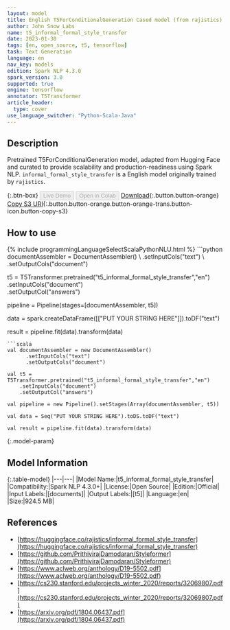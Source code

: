 ```yaml
---
layout: model
title: English T5ForConditionalGeneration Cased model (from rajistics)
author: John Snow Labs
name: t5_informal_formal_style_transfer
date: 2023-01-30
tags: [en, open_source, t5, tensorflow]
task: Text Generation
language: en
nav_key: models
edition: Spark NLP 4.3.0
spark_version: 3.0
supported: true
engine: tensorflow
annotator: T5Transformer
article_header:
  type: cover
use_language_switcher: "Python-Scala-Java"
---
```


## Description

Pretrained T5ForConditionalGeneration model, adapted from Hugging Face and curated to provide scalability and production-readiness using Spark NLP. `informal_formal_style_transfer` is a English model originally trained by `rajistics`.

{:.btn-box}
<button class="button button-orange" disabled>Live Demo</button>
<button class="button button-orange" disabled>Open in Colab</button>
[Download](https://s3.amazonaws.com/auxdata.johnsnowlabs.com/public/models/t5_informal_formal_style_transfer_en_4.3.0_3.0_1675103071459.zip){:.button.button-orange}
[Copy S3 URI](s3://auxdata.johnsnowlabs.com/public/models/t5_informal_formal_style_transfer_en_4.3.0_3.0_1675103071459.zip){:.button.button-orange.button-orange-trans.button-icon.button-copy-s3}

## How to use



<div class="tabs-box" markdown="1">
{% include programmingLanguageSelectScalaPythonNLU.html %}
```python
documentAssembler = DocumentAssembler() \
    .setInputCols("text") \
    .setOutputCols("document")

t5 = T5Transformer.pretrained("t5_informal_formal_style_transfer","en") \
    .setInputCols("document") \
    .setOutputCol("answers")
    
pipeline = Pipeline(stages=[documentAssembler, t5])

data = spark.createDataFrame([["PUT YOUR STRING HERE"]]).toDF("text")

result = pipeline.fit(data).transform(data)
```
```scala
val documentAssembler = new DocumentAssembler() 
      .setInputCols("text")
      .setOutputCols("document")
       
val t5 = T5Transformer.pretrained("t5_informal_formal_style_transfer","en") 
    .setInputCols("document")
    .setOutputCol("answers")
   
val pipeline = new Pipeline().setStages(Array(documentAssembler, t5))

val data = Seq("PUT YOUR STRING HERE").toDS.toDF("text")

val result = pipeline.fit(data).transform(data)
```
</div>

{:.model-param}
## Model Information

{:.table-model}
|---|---|
|Model Name:|t5_informal_formal_style_transfer|
|Compatibility:|Spark NLP 4.3.0+|
|License:|Open Source|
|Edition:|Official|
|Input Labels:|[documents]|
|Output Labels:|[t5]|
|Language:|en|
|Size:|924.5 MB|

## References

- [https://huggingface.co/rajistics/informal_formal_style_transfer](https://huggingface.co/rajistics/informal_formal_style_transfer)
- [https://github.com/PrithivirajDamodaran/Styleformer](https://github.com/PrithivirajDamodaran/Styleformer)
- [https://www.aclweb.org/anthology/D19-5502.pdf](https://www.aclweb.org/anthology/D19-5502.pdf)
- [https://cs230.stanford.edu/projects_winter_2020/reports/32069807.pdf](https://cs230.stanford.edu/projects_winter_2020/reports/32069807.pdf)
- [https://arxiv.org/pdf/1804.06437.pdf](https://arxiv.org/pdf/1804.06437.pdf)
